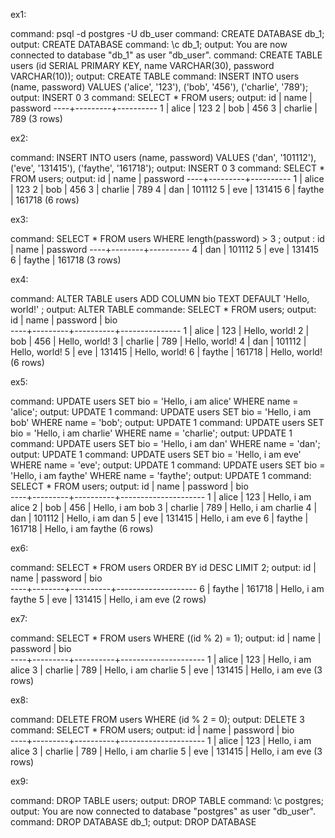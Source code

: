 ex1:

command: psql -d postgres -U db_user
command: CREATE DATABASE db_1;
output: CREATE DATABASE
command: \c db_1;
output: You are now connected to database "db_1" as user "db_user".
command: CREATE TABLE users (id SERIAL PRIMARY KEY, name VARCHAR(30), password VARCHAR(10));
output: CREATE TABLE
command: INSERT INTO users (name, password) VALUES ('alice', '123'), ('bob', '456'), ('charlie', '789');
output: INSERT 0 3
command: SELECT * FROM users;
output:
 id |  name   | password 
----+---------+----------
  1 | alice   | 123
  2 | bob     | 456
  3 | charlie | 789
(3 rows)

ex2:

command: INSERT INTO users (name, password) VALUES ('dan', '101112'), ('eve', '131415'), ('faythe', '161718');
output: INSERT 0 3
command: SELECT * FROM users;
output:
 id |  name   | password 
----+---------+----------
  1 | alice   | 123
  2 | bob     | 456
  3 | charlie | 789
  4 | dan     | 101112
  5 | eve     | 131415
  6 | faythe  | 161718
(6 rows)


ex3: 

command: SELECT * FROM users WHERE length(password) > 3  ;
output :
 id |  name  | password 
----+--------+----------
  4 | dan    | 101112
  5 | eve    | 131415
  6 | faythe | 161718
(3 rows)

ex4:

command: ALTER TABLE users ADD COLUMN bio TEXT DEFAULT 'Hello, world!' ;
output: ALTER TABLE
commande: SELECT * FROM users;
output: 
 id |  name   | password |      bio      
----+---------+----------+---------------
  1 | alice   | 123      | Hello, world!
  2 | bob     | 456      | Hello, world!
  3 | charlie | 789      | Hello, world!
  4 | dan     | 101112   | Hello, world!
  5 | eve     | 131415   | Hello, world!
  6 | faythe  | 161718   | Hello, world!
(6 rows)

ex5:

command: UPDATE users SET bio = 'Hello, i am alice'  WHERE name = 'alice';
output: UPDATE 1
command: UPDATE users SET bio = 'Hello, i am bob'  WHERE name = 'bob';
output: UPDATE 1
command: UPDATE users SET bio = 'Hello, i am charlie'  WHERE name = 'charlie';
output: UPDATE 1
command: UPDATE users SET bio = 'Hello, i am dan'  WHERE name = 'dan';
output: UPDATE 1
command: UPDATE users SET bio = 'Hello, i am eve'  WHERE name = 'eve';
output: UPDATE 1
command: UPDATE users SET bio = 'Hello, i am faythe'  WHERE name = 'faythe';
output: UPDATE 1
command: SELECT * FROM users;
output: 
 id |  name   | password |         bio         
----+---------+----------+---------------------
  1 | alice   | 123      | Hello, i am alice
  2 | bob     | 456      | Hello, i am bob
  3 | charlie | 789      | Hello, i am charlie
  4 | dan     | 101112   | Hello, i am dan
  5 | eve     | 131415   | Hello, i am eve
  6 | faythe  | 161718   | Hello, i am faythe
(6 rows)

ex6: 

command: SELECT * FROM users ORDER BY id DESC LIMIT 2;
output: 
 id |  name  | password |        bio         
----+--------+----------+--------------------
  6 | faythe | 161718   | Hello, i am faythe
  5 | eve    | 131415   | Hello, i am eve
(2 rows)

ex7: 

command: SELECT * FROM users WHERE ((id % 2) = 1); 
output: 
 id |  name   | password |         bio         
----+---------+----------+---------------------
  1 | alice   | 123      | Hello, i am alice
  3 | charlie | 789      | Hello, i am charlie
  5 | eve     | 131415   | Hello, i am eve
(3 rows)

ex8:

command: DELETE FROM users WHERE (id % 2 = 0);
output: DELETE 3
command: SELECT * FROM users;
output: 
 id |  name   | password |         bio         
----+---------+----------+---------------------
  1 | alice   | 123      | Hello, i am alice
  3 | charlie | 789      | Hello, i am charlie
  5 | eve     | 131415   | Hello, i am eve
(3 rows)

ex9: 

command: DROP TABLE users; 
output: DROP TABLE
command:  \c postgres; 
output: You are now connected to database "postgres" as user "db_user".
command: DROP DATABASE db_1;
output: DROP DATABASE
   
